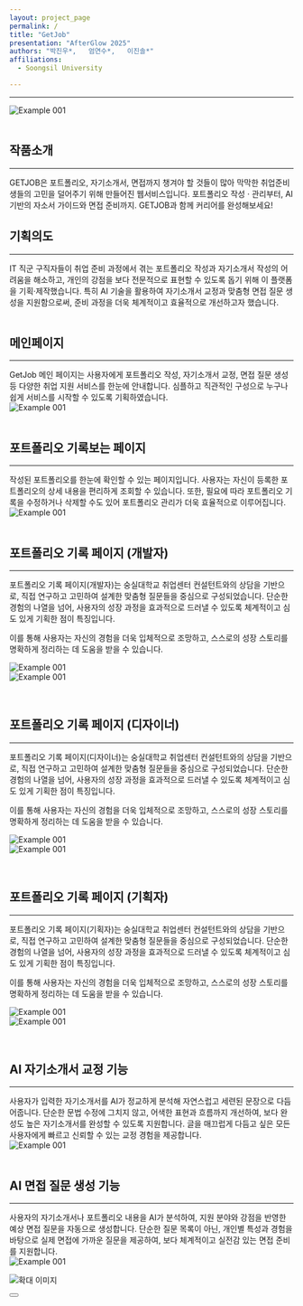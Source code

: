 ```yaml
---
layout: project_page
permalink: /
title: "GetJob"
presentation: "AfterGlow 2025"
authors: "박진우*,   엄연수*,   이진솔*"
affiliations:
  - Soongsil University

---
```

<hr>
<div>
<img src = "images/GETJOB.png" class="clickable-image" alt = "Example 001" style="display: block; margin: auto;">
  <br>
</div>

<!-- Using HTML to center the abstract -->
<div class="columns is-centered has-text-centered">
  <div class="column is-four-fifths">
    <h2>작품소개</h2>
    <hr>
    <div class="content has-text-justified">
      GETJOB은 포트폴리오, 자기소개서, 면접까지 챙겨야 할 것들이 많아 막막한 취업준비생들의 고민을 덜어주기 위해 만들어진 웹서비스입니다. 포트폴리오 작성 · 관리부터, AI 기반의 자소서 가이드와 면접 준비까지. GETJOB과 함께 커리어를 완성해보세요!
    </div>
    <h2>기획의도</h2>
    <hr>
    <div class="content has-text-justified">
      IT 직군 구직자들이 취업 준비 과정에서 겪는 포트폴리오 작성과 자기소개서 작성의 어려움을 해소하고, 개인의 강점을 보다 전문적으로 표현할 수 있도록 돕기 위해 이 플랫폼을 기획·제작했습니다. 특히 AI 기술을 활용하여 자기소개서 교정과 맞춤형 면접 질문 생성을 지원함으로써, 준비 과정을 더욱 체계적이고 효율적으로 개선하고자 했습니다.
    </div>
  </div>
</div>

<br>

<div class="columns is-centered has-text-centered">
  <div class="column is-four-fifths">
  
<h2>메인페이지</h2>
    <hr>
    <div class="content has-text-justified">
      GetJob 메인 페이지는 사용자에게 포트폴리오 작성, 자기소개서 교정, 면접 질문 생성 등 다양한 취업 지원 서비스를 한눈에 안내합니다. 심플하고 직관적인 구성으로 누구나 쉽게 서비스를 시작할 수 있도록 기획하였습니다.
    </div>
    <img src = "images/mainpage2.png" class="clickable-image" alt = "Example 001" style="display: block; margin: auto;">
</div>
</div>

<br>

<div class="columns is-centered has-text-centered">
  <div class="column is-four-fifths">
  
<h2>포트폴리오 기록보는 페이지</h2>
    <hr>
    <div class="content has-text-justified">
      작성된 포트폴리오를 한눈에 확인할 수 있는 페이지입니다. 사용자는 자신이 등록한 포트폴리오의 상세 내용을 편리하게 조회할 수 있습니다. 또한, 필요에 따라 포트폴리오 기록을 수정하거나 삭제할 수도 있어 포트폴리오 관리가 더욱 효율적으로 이루어집니다.
    </div>
    <img src = "images/portfolioView2.png" class="clickable-image" alt = "Example 001" style="display: block; margin: auto;">
</div>
</div>

<br>


<div class="columns is-centered has-text-centered">
  <div class="column is-four-fifths">
  
<h2>포트폴리오 기록 페이지 (개발자)</h2>
    <hr>
    <div class="content has-text-justified">
      포트폴리오 기록 페이지(개발자)는 숭실대학교 취업센터 컨설턴트와의 상담을 기반으로, 직접 연구하고 고민하여 설계한 맞춤형 질문들을 중심으로 구성되었습니다. 단순한 경험의 나열을 넘어, 사용자의 성장 과정을 효과적으로 드러낼 수 있도록 체계적이고 심도 있게 기획한 점이 특징입니다.

이를 통해 사용자는 자신의 경험을 더욱 입체적으로 조망하고, 스스로의 성장 스토리를 명확하게 정리하는 데 도움을 받을 수 있습니다.
    </div>
    <img src = "images/dev1_2.png" class="clickable-image" alt = "Example 001" style="display: block; margin: auto;">
  <img src = "images/dev2_2.png" class="clickable-image" alt = "Example 001" style="display: block; margin: auto;">
</div>
</div>

<br>

<div class="columns is-centered has-text-centered">
  <div class="column is-four-fifths">

<h2>포트폴리오 기록 페이지 (디자이너)</h2>
    <hr>
    <div class="content has-text-justified">
      포트폴리오 기록 페이지(디자이너)는 숭실대학교 취업센터 컨설턴트와의 상담을 기반으로, 직접 연구하고 고민하여 설계한 맞춤형 질문들을 중심으로 구성되었습니다. 단순한 경험의 나열을 넘어, 사용자의 성장 과정을 효과적으로 드러낼 수 있도록 체계적이고 심도 있게 기획한 점이 특징입니다.

이를 통해 사용자는 자신의 경험을 더욱 입체적으로 조망하고, 스스로의 성장 스토리를 명확하게 정리하는 데 도움을 받을 수 있습니다.
    </div>
      <img src = "images/designer1_2.png" class="clickable-image" alt = "Example 001" style="display: block; margin: auto;">
  <img src = "images/designer2_2.png" class="clickable-image" alt = "Example 001" style="display: block; margin: auto;">
</div>
</div>


<br>
<div class="columns is-centered has-text-centered">
  <div class="column is-four-fifths">
  
<h2>포트폴리오 기록 페이지 (기획자)</h2>
    <hr>
    <div class="content has-text-justified">
      포트폴리오 기록 페이지(기획자)는 숭실대학교 취업센터 컨설턴트와의 상담을 기반으로, 직접 연구하고 고민하여 설계한 맞춤형 질문들을 중심으로 구성되었습니다. 단순한 경험의 나열을 넘어, 사용자의 성장 과정을 효과적으로 드러낼 수 있도록 체계적이고 심도 있게 기획한 점이 특징입니다.

이를 통해 사용자는 자신의 경험을 더욱 입체적으로 조망하고, 스스로의 성장 스토리를 명확하게 정리하는 데 도움을 받을 수 있습니다.
    </div>
    <img src = "images/pm1_2.png" class="clickable-image" alt = "Example 001" style="display: block; margin: auto;">
  <img src = "images/pm2_2.png" class="clickable-image" alt = "Example 001" style="display: block; margin: auto;">
</div>
</div>

<br>

<div class="columns is-centered has-text-centered">
  <div class="column is-four-fifths"> 
<h2>AI 자기소개서 교정 기능</h2>
    <hr>
    <div class="content has-text-justified">
사용자가 입력한 자기소개서를 AI가 정교하게 분석해 자연스럽고 세련된 문장으로 다듬어줍니다. 단순한 문법 수정에 그치지 않고, 어색한 표현과 흐름까지 개선하여, 보다 완성도 높은 자기소개서를 완성할 수 있도록 지원합니다. 글을 매끄럽게 다듬고 싶은 모든 사용자에게 빠르고 신뢰할 수 있는 교정 경험을 제공합니다.
    </div>
    <img src = "images/aiLetter2.png" class="clickable-image" alt = "Example 001" style="display: block; margin: auto;">

</div>
</div>


<br>
<div class="columns is-centered has-text-centered">
  <div class="column is-four-fifths">

<h2>AI 면접 질문 생성 기능</h2>
    <hr>
    <div class="content has-text-justified">
 사용자의 자기소개서나 포트폴리오 내용을 AI가 분석하여, 지원 분야와 강점을 반영한 예상 면접 질문을 자동으로 생성합니다. 단순한 질문 목록이 아닌, 개인별 특성과 경험을 바탕으로 실제 면접에 가까운 질문을 제공하여, 보다 체계적이고 실전감 있는 면접 준비를 지원합니다.
    </div>
      <img src = "images/aiInterview2.png" class="clickable-image" alt = "Example 001" style="display: block; margin: auto;">
</div>
</div>

<!-- 이미지 확대용 모달 -->
<div id="image-modal" class="modal">
  <div class="modal-background"></div>
  <div class="modal-content">
    <p class="image">
      <img id="modal-image" src="" alt="확대 이미지">
    </p>
  </div>
  <button class="modal-close is-large" aria-label="close"></button>
</div>


<!-- jQuery 라이브러리 추가 -->
<script src="https://code.jquery.com/jquery-3.6.0.min.js"></script>

<!-- 이미지 클릭 시 모달 표시 -->
<script>
  $(document).ready(function() {
    $(".clickable-image").click(function () {
      const modal = $("#image-modal");
      const modalImg = $("#modal-image");
      modalImg.attr("src", $(this).attr("src"));
      modal.addClass("is-active");
    });

    $(".modal-close, .modal-background").click(function () {
      $("#image-modal").removeClass("is-active");
    });
  });
</script>







